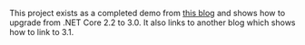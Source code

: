 This project exists as a completed demo from [this blog](https://github.com/LayersOfAbstraction/2.2_to_3.0_migration_project) and shows how to upgrade from .NET Core 2.2 to 3.0. It also links to another blog which shows how to link to 3.1.
